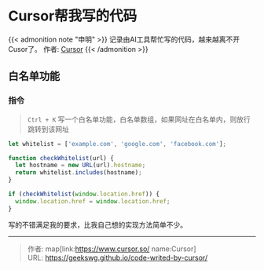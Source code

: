 # Cursor帮我写的代码

{{< admonition note "申明" >}}
记录由AI工具帮忙写的代码，越来越离不开Cusor了。
作者: [Cursor](https://www.cursor.so/)
{{< /admonition >}}
<!--more-->

## 白名单功能

### 指令

> `Ctrl + K` 写一个白名单功能，白名单数组，如果网址在白名单内，则放行跳转到该网址

```js
let whitelist = ['example.com', 'google.com', 'facebook.com'];

function checkWhitelist(url) {
  let hostname = new URL(url).hostname;
  return whitelist.includes(hostname);
}

if (checkWhitelist(window.location.href)) {
  window.location.href = window.location.href;
}
```

写的不错满足我的要求，比我自己想的实现方法简单不少。

---

> 作者: map[link:https://www.cursor.so/ name:Cursor]  
> URL: https://geekswg.github.io/code-writed-by-cursor/  

